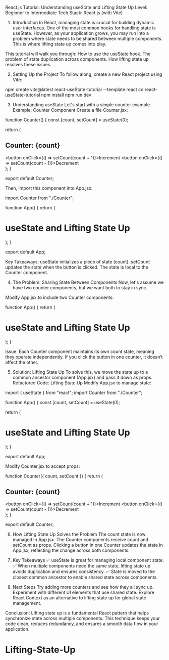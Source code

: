 React.js Tutorial: Understanding useState and Lifting State Up
Level: Beginner to Intermediate
Tech Stack: React.js (with Vite)




1. Introduction
In React, managing state is crucial for building dynamic user interfaces. One of the most common hooks for handling state is useState. However, as your application grows, you may run into a problem where state needs to be shared between multiple components. This is where lifting state up comes into play.

This tutorial will walk you through:
How to use the useState hook.
The problem of state duplication across components.
How lifting state up resolves these issues.




2. Setting Up the Project
To follow along, create a new React project using Vite:

npm create vite@latest react-useState-tutorial --template react
cd react-useState-tutorial
npm install
npm run dev





3. Understanding useState
Let's start with a simple counter example.
Example: Counter Component
Create a file Counter.jsx:



function Counter() {
  const [count, setCount] = useState(0);

  return (
    <div>
      <h2>Counter: {count}</h2>
      <button onClick={() => setCount(count + 1)}>Increment</button>
      <button onClick={() => setCount(count - 1)}>Decrement</button>
    </div>
  );
}

export default Counter;

Then, import this component into App.jsx:

import Counter from "./Counter";

function App() {
  return (
    <div>
      <h1>useState and Lifting State Up</h1>
      <Counter />
    </div>
  );
}

export default App;


Key Takeaways:
useState initializes a piece of state (count).
setCount updates the state when the button is clicked.
The state is local to the Counter component.




4. The Problem: Sharing State Between Components
Now, let's assume we have two counter components, but we want both to stay in sync.

Modify App.jsx to include two Counter components:

function App() {
  return (
    <div>
      <h1>useState and Lifting State Up</h1>
      <Counter />
      <Counter />
    </div>
  );
}


Issue:
Each Counter component maintains its own count state, meaning they operate independently. If you click the button in one counter, it doesn’t affect the other.




5. Solution: Lifting State Up
To solve this, we move the state up to a common ancestor component (App.jsx) and pass it down as props.
Refactored Code: Lifting State Up
Modify App.jsx to manage state:

import { useState } from "react";
import Counter from "./Counter";

function App() {
  const [count, setCount] = useState(0);

  return (
    <div>
      <h1>useState and Lifting State Up</h1>
      <Counter count={count} setCount={setCount} />
      <Counter count={count} setCount={setCount} />
    </div>
  );
}

export default App;


Modify Counter.jsx to accept props:

function Counter({ count, setCount }) {
  return (
    <div>
      <h2>Counter: {count}</h2>
      <button onClick={() => setCount(count + 1)}>Increment</button>
      <button onClick={() => setCount(count - 1)}>Decrement</button>
    </div>
  );
}

export default Counter;





6. How Lifting State Up Solves the Problem
The count state is now managed in App.jsx.
The Counter components receive count and setCount as props.
Clicking a button in one Counter updates the state in App.jsx, reflecting the change across both components.




7. Key Takeaways
✅ useState is great for managing local component state.
✅ When multiple components need the same state, lifting state up avoids duplication and ensures consistency.
✅ State is moved to the closest common ancestor to enable shared state across components.




8. Next Steps
Try adding more counters and see how they all sync up.
Experiment with different UI elements that use shared state.
Explore React Context as an alternative to lifting state up for global state management.





Conclusion:
Lifting state up is a fundamental React pattern that helps synchronize state across multiple components. This technique keeps your code clean, reduces redundancy, and ensures a smooth data flow in your application.
# Lifting-State-Up
